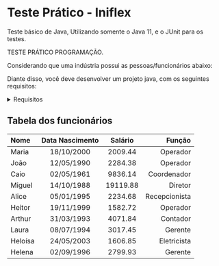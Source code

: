 # Teste Prático - Iniflex

Teste básico de Java, Utilizando somente o Java 11, e o JUnit para os testes.

TESTE PRÁTICO PROGRAMAÇÃO.

Considerando que uma indústria possui as pessoas/funcionários abaixo:

Diante disso, você deve desenvolver um projeto java, com os seguintes requisitos:
<details>
  <summary>Requisitos</summary>

#### 1– Classe Pessoa com os atributos: nome (String) e data nascimento (LocalDate).

#### 2 – Classe Funcionário que estenda a classe Pessoa, com os atributos: salário (BigDecimal) e função (String).

#### 3 – Deve conter uma classe Principal para executar as seguintes ações:

#### 3.1 – Inserir todos os funcionários, na mesma ordem e informações da tabela acima.

#### 3.2 – Remover o funcionário “João” da lista.
#### 3.3 – Imprimir todos os funcionários com todas suas informações, sendo que:
<li>• informação de data deve ser exibido no formato dd/mm/aaaa;</li>
<li>• informação de valor numérico deve ser exibida no formatado com separador de milhar como ponto e decimal como vírgula.</li>

#### 3.4 – Os funcionários receberam 10% de aumento de salário, atualizar a lista de funcionários com novo valor.
#### 3.5 – Agrupar os funcionários por função em um MAP, sendo a chave a “função” e o valor a “lista de funcionários”.
#### 3.6 – Imprimir os funcionários, agrupados por função.
#### 3.8 – Imprimir os funcionários que fazem aniversário no mês 10 e 12.
#### 3.9 – Imprimir o funcionário com a maior idade, exibir os atributos: nome e idade.
#### 3.10 – Imprimir a lista de funcionários por ordem alfabética.
#### 3.11 – Imprimir o total dos salários dos funcionários.
#### 3.12 – Imprimir quantos salários mínimos ganha cada funcionário, considerando que o salário mínimo é R$1212.00.
</details>

<h2>Tabela dos funcionários</h2>

|   Nome   |  Data Nascimento  |    Salário    |      Função      |
| :---     |      :----:      |      :---:      |             ---: |
|  Maria   |   18/10/2000   |   2009.44   | Operador      |
|   João	  |   12/05/1990   |   2284.38	 |    Operador|
|   Caio	  |   02/05/1961	 |   9836.14	  |Coordenador|
| Miguel	  |	14/10/1988	 |   19119.88	  |    Diretor|
|  Alice	  |	05/01/1995	 |   2234.68	|Recepcionista|
| Heitor	  |	19/11/1999	 |   1582.72	|     Operador|
| Arthur	  |	31/03/1993	 |   4071.84	|     Contador|
|  Laura	  |	08/07/1994	 |	  3017.45|	      Gerente|
|Heloísa	  |	24/05/2003	 |   1606.85	|  Eletricista|
| Helena	  |	02/09/1996	 |   2799.93	|      Gerente|
